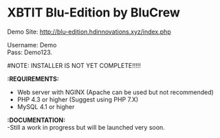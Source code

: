 # XBTIT Blu-Edition by BluCrew



Demo Site: http://blu-edition.hdinnovations.xyz/index.php

Username: Demo <br>
Pass: Demo123.

#NOTE: INSTALLER IS NOT YET COMPLETE!!!!!


<b>:REQUIREMENTS:</b>
- Web server with NGINX (Apache can be used but not recommended)<br>
- PHP 4.3 or higher (Suggest using PHP 7.X)<br>
- MySQL 4.1 or higher<br>

<b>:DOCUMENTATION:</b><br>
-Still a work in progress but will be launched very soon.
